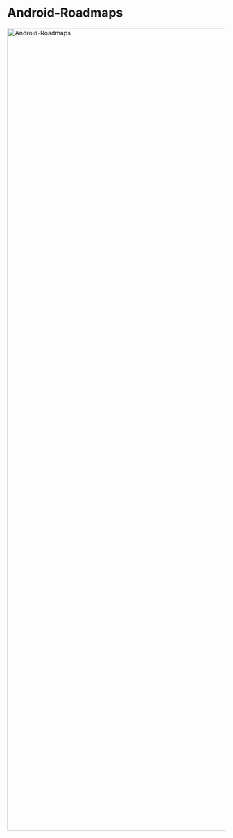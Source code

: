 # Android-Roadmaps

<img width="1845" alt="Android-Roadmaps" src="https://github.com/karun02525/Android-Roadmaps/assets/36824081/e9fd9117-d3fb-45bb-bc66-7d88995185d8">
